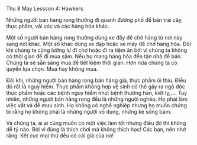 Thu 8 May
Lessson 4: Hawkers

Những người bán hàng rong thường đi quanh đường phố để bán trái cây, thực phẩm, vải vóc và các hàng hóa khác.

Một số người bán hàng rong thường dùng xe đẩy để chở hàng từ nơi này sang nơi khác. Một số khác dùng xe đạp hoặc xe máy để chở hàng hóa. Đôi khi chúng ta cũng lưỡng lự đi chợ hoặc đi ra tiệm ăn bởi vì chúng ta không có thời gian để đi mua sắm. Nếu họ mang hàng hóa đến tận nhà để bán. Chúng ta sẽ sẵn sàng mua để tiết kiệm thời gian. Hơn nữa chúng ta có quyền lựa chọn. Mua hay không mua.

Đôi khi, những người bán hàng rong bán hàng giả, thực phẩm ôi thiu. Điều đó rất là nguy hiểm. Thực phẩm không hợp vệ sinh có thể gây ra ngộ độc thực phẩm hoặc các bệnh nguy hiểm như: bệnh thương hàn, kiết lỵ,....
Tuy nhiên, những người bán hàng rong đều là những người nghèo. Họ phải làm việc vất vả để mưu sinh. Họ không có nghề nghiệp nhưng họ muốn chứng tỏ rằng họ không phải là những người vô dụng, những kẻ sống bám.

Và chúng ta, ai ai cũng muốn có một việc làm tốt nhưng điều đó thì không dễ tý nào. Bởi vì đúng là thích chơi mà không thích học! Các bạn, nên nhớ rằng: Kết cục mọi thứ đều có cái giá của nó!